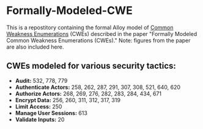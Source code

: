 # Formally-Modeled-CWE
This is a repostitory containing the formal Alloy model of [Common Weakness Enumerations](https://cwe.mitre.org/) (CWEs) described in the paper "Formally Modeled Common Weakness Enumerations (CWEs)." Note: figures from the paper are also included here.

## CWEs modeled for various security tactics: 
* **Audit:** 532, 778, 779
* **Authenticate Actors:** 258, 262, 287, 291, 307, 308, 521, 640, 620
* **Authorize Actors:** 268, 269, 276, 282, 283, 284, 434, 671
* **Encrypt Data:** 256, 260, 311, 312, 317, 319
* **Limit Access:** 250 
* **Manage User Sessions:** 613
* **Validate Inputs:** 20
